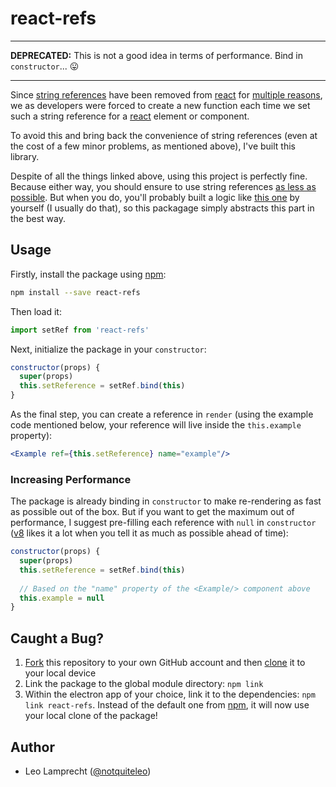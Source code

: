 # react-refs

---

**DEPRECATED:** This is not a good idea in terms of performance. Bind in `constructor`... 😛

---

Since [string references](https://facebook.github.io/react/docs/refs-and-the-dom.html#legacy-api-string-refs) have been removed from [react](https://facebook.github.io/react/) for [multiple reasons](https://github.com/facebook/react/pull/8333#issuecomment-271648615), we as developers were forced to create a new function each time we set such a string reference for a [react](https://facebook.github.io/react/) element or component.

To avoid this and bring back the convenience of string references (even at the cost of a few minor problems, as mentioned above), I've built this library.

Despite of all the things linked above, using this project is perfectly fine. Because either way, you should ensure to use string references [as less as possible](https://facebook.github.io/react/docs/refs-and-the-dom.html#dont-overuse-refs). But when you do, you'll probably built a logic like [this one](https://github.com/leo/react-refs/blob/master/index.js) by yourself (I usually do that), so this packagage simply abstracts this part in the best way.

## Usage

Firstly, install the package using [npm](https://www.npmjs.com):

```bash
npm install --save react-refs
```

Then load it:

```js
import setRef from 'react-refs'
```

Next, initialize the package in your `constructor`:

```js
constructor(props) {
  super(props)
  this.setReference = setRef.bind(this)
}
```

As the final step, you can create a reference in `render` (using the example code mentioned below, your reference will live inside the `this.example` property):

```jsx
<Example ref={this.setReference} name="example"/>
```

### Increasing Performance

The package is already binding in `constructor` to make re-rendering as fast as possible out of the box. But if you want to get the maximum out of performance, I suggest pre-filling each reference with `null` in `constructor` ([v8](https://developers.google.com/v8/) likes it a lot when you tell it as much as possible ahead of time):

```js
constructor(props) {
  super(props)
  this.setReference = setRef.bind(this)
  
  // Based on the "name" property of the <Example/> component above
  this.example = null
}
```

## Caught a Bug?

1. [Fork](https://help.github.com/articles/fork-a-repo/) this repository to your own GitHub account and then [clone](https://help.github.com/articles/cloning-a-repository/) it to your local device
2. Link the package to the global module directory: `npm link`
3. Within the electron app of your choice, link it to the dependencies: `npm link react-refs`. Instead of the default one from [npm](https://www.npmjs.com), it will now use your local clone of the package!

## Author

- Leo Lamprecht ([@notquiteleo](https://twitter.com/notquiteleo))
